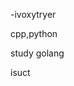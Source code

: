-ivoxytryer

cpp,python

study golang

isuct

<!---
ivoxytryer/ivoxytryer is a ✨ special ✨ repository because its `README.md` (this file) appears on your GitHub profile.
You can click the Preview link to take a look at your changes.
--->
